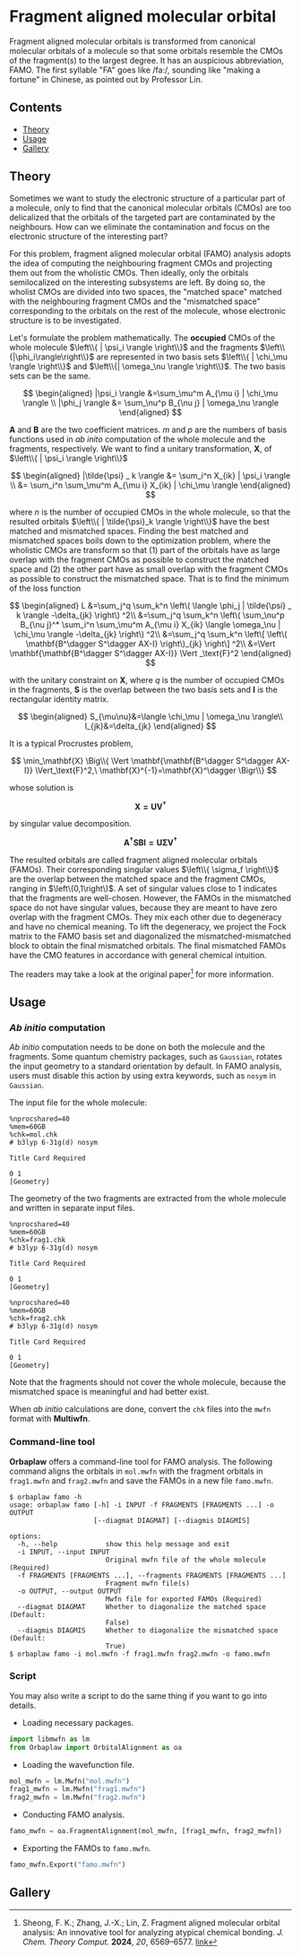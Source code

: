 # Fragment aligned molecular orbital

Fragment aligned molecular orbitals is transformed from canonical molecular orbitals of a molecule so that some orbitals resemble the CMOs of the fragment(s) to the largest degree.
It has an auspicious abbreviation, FAMO.
The first syllable "FA" goes like /fa:/, sounding like "making a fortune" in Chinese, as pointed out by Professor Lin.

## Contents
+ [Theory](#theory)
+ [Usage](#usage)
+ [Gallery](#gallery)


## Theory
Sometimes we want to study the electronic structure of a particular part of a molecule, only to find that the canonical molecular orbitals (CMOs) are too delicalized that the orbitals of the targeted part are contaminated by the neighbours.
How can we eliminate the contamination and focus on the electronic structure of the interesting part?

For this problem, fragment aligned molecular orbital (FAMO) analysis adopts the idea of computing the neighbouring fragment CMOs and projecting them out from the wholistic CMOs.
Then ideally, only the orbitals semilocalized on the interesting subsystems are left.
By doing so, the wholist CMOs are divided into two spaces, the "matched space" matched with the neighbouring fragment CMOs and the "mismatched space" corresponding to the orbitals on the rest of the molecule, whose electronic structure is to be investigated.

Let's formulate the problem mathematically.
The **occupied** CMOs of the whole molecule $\left\\{ | \psi_i \rangle \right\\}$ and the fragments $\left\\{|\phi_i\rangle\right\\}$ are represented in two basis sets $\left\\{ | \chi_\mu \rangle \right\\}$ and $\left\\{| \omega_\nu \rangle \right\\}$.
The two basis sets can be the same.

$$
\begin{aligned}
|\psi_i \rangle &=\sum_\mu^m A_{\mu i} | \chi_\mu \rangle \\
|\phi_j \rangle &= \sum_\nu^p B_{\nu j} | \omega_\nu \rangle
\end{aligned}
$$

$\mathbf{A}$ and $\mathbf{B}$ are the two coefficient matrices.
$m$ and $p$ are the numbers of basis functions used in *ab inito* computation of the whole molecule and the fragments, respectively.
We want to find a unitary transformation, $\mathbf{X}$, of $\left\\{ | \psi_i \rangle \right\\}$

$$
\begin{aligned}
|\tilde{\psi} _ k \rangle
&= \sum_i^n X_{ik} | \psi_i \rangle \\
&= \sum_i^n \sum_\mu^m A_{\mu i} X_{ik} | \chi_\mu \rangle
\end{aligned}
$$

where $n$ is the number of occupied CMOs in the whole molecule, so that the resulted orbitals $\left\\{ | \tilde{\psi}_k \rangle \right\\}$ have the best matched and mismatched spaces.
Finding the best matched and mismatched spaces boils down to the optimization problem, where the wholistic CMOs are transform so that (1) part of the orbitals have as large overlap with the fragment CMOs as possible to construct the matched space and (2) the other part have as small overlap with the fragment CMOs as possible to construct the mismatched space.
That is to find the minimum of the loss function

$$
\begin{aligned}
    L
    &=\sum_j^q \sum_k^n \left\( \langle \phi_j | \tilde{\psi} _ k \rangle -\delta_{jk} \right\) ^2\\
    &=\sum_j^q \sum_k^n \left\( \sum_\nu^p B_{\nu j}^* \sum_i^n \sum_\mu^m A_{\mu i} X_{ik} \langle \omega_\nu | \chi_\mu \rangle -\delta_{jk} \right\) ^2\\
    &=\sum_j^q \sum_k^n \left\[ \left\( \mathbf{B^\dagger S^\dagger AX-I} \right\)_{jk} \right\] ^2\\
    &=\Vert \mathbf{\mathbf{B^\dagger S^\dagger AX-I}} \Vert _\text{F}^2
\end{aligned}
$$

with the unitary constraint on $\mathbf{X}$, where $q$ is the number of occupied CMOs in the fragments, $\mathbf{S}$ is the overlap between the two basis sets and $\mathbf{I}$ is the rectangular identity matrix.

$$
\begin{aligned}
    S_{\mu\nu}&=\langle \chi_\mu | \omega_\nu \rangle\\
    I_{jk}&=\delta_{jk}
\end{aligned}
$$

It is a typical Procrustes problem,

$$
\min_\mathbf{X} \Big\\{ \Vert \mathbf{\mathbf{B^\dagger S^\dagger AX-I}} \Vert_\text{F}^2,\ \mathbf{X}^{-1}=\mathbf{X}^\dagger \Bigr\\}
$$

whose solution is

$$
\mathbf{X=UV^\dagger}
$$

by singular value decomposition.

$$
\mathbf{A^\dagger SB I=U\Sigma V^\dagger}
$$

The resulted orbitals are called fragment aligned molecular orbitals (FAMOs).
Their corresponding singular values $\left\\{ \sigma_f \right\\}$ are the overlap between the matched space and the fragment CMOs, ranging in $\left\(0,1\right\)$.
A set of singular values close to 1 indicates that the fragments are well-chosen.
However, the FAMOs in the mismatched space do not have singular values, because they are meant to have zero overlap with the fragment CMOs.
They mix each other due to degeneracy and have no chemical meaning.
To lift the degeneracy, we project the Fock matrix to the FAMO basis set and diagonalized the mismatched-mismatched block to obtain the final mismatched orbitals.
The final mismatched FAMOs have the CMO features in accordance with general chemical intuition.

The readers may take a look at the original paper[^famo] for more information.

## Usage
### *Ab initio* computation

*Ab initio* computation needs to be done on both the molecule and the fragments.
Some quantum chemistry packages, such as `Gaussian`, rotates the input geometry to a standard orientation by default.
In FAMO analysis, users must disable this action by using extra keywords, such as `nosym` in `Gaussian`.

The input file for the whole molecule:
```
%nprocshared=40
%mem=60GB
%chk=mol.chk
# b3lyp 6-31g(d) nosym

Title Card Required

0 1
[Geometry]
```
The geometry of the two fragments are extracted from the whole molecule and written in separate input files.
```
%nprocshared=40
%mem=60GB
%chk=frag1.chk
# b3lyp 6-31g(d) nosym

Title Card Required

0 1
[Geometry]
```
```
%nprocshared=40
%mem=60GB
%chk=frag2.chk
# b3lyp 6-31g(d) nosym

Title Card Required

0 1
[Geometry]
```
Note that the fragments should not cover the whole molecule, because the mismatched space is meaningful and had better exist.

When *ab initio* calculations are done, convert the `chk` files into the `mwfn` format with **Multiwfn**.

### Command-line tool

**Orbaplaw** offers a command-line tool for FAMO analysis.
The following command aligns the orbitals in `mol.mwfn` with the fragment orbitals in `frag1.mwfn` and `frag2.mwfn` and save the FAMOs in a new file `famo.mwfn`.
```shell
$ orbaplaw famo -h
usage: orbaplaw famo [-h] -i INPUT -f FRAGMENTS [FRAGMENTS ...] -o OUTPUT
                     [--diagmat DIAGMAT] [--diagmis DIAGMIS]

options:
  -h, --help            show this help message and exit
  -i INPUT, --input INPUT
                        Original mwfn file of the whole molecule (Required)
  -f FRAGMENTS [FRAGMENTS ...], --fragments FRAGMENTS [FRAGMENTS ...]
                        Fragment mwfn file(s)
  -o OUTPUT, --output OUTPUT
                        Mwfn file for exported FAMOs (Required)
  --diagmat DIAGMAT     Whether to diagonalize the matched space (Default:
                        False)
  --diagmis DIAGMIS     Whether to diagonalize the mismatched space (Default:
                        True)
$ orbaplaw famo -i mol.mwfn -f frag1.mwfn frag2.mwfn -o famo.mwfn
```

### Script

You may also write a script to do the same thing if you want to go into details.

+ Loading necessary packages.
```python
import libmwfn as lm
from Orbaplaw import OrbitalAlignment as oa
```

+ Loading the wavefunction file.
```python
mol_mwfn = lm.Mwfn("mol.mwfn")
frag1_mwfn = lm.Mwfn("frag1.mwfn")
frag2_mwfn = lm.Mwfn("frag2.mwfn")
```

+ Conducting FAMO analysis.
```python
famo_mwfn = oa.FragmentAlignment(mol_mwfn, [frag1_mwfn, frag2_mwfn])
```

+ Exporting the FAMOs to `famo.mwfn`.
```python
famo_mwfn.Export("famo.mwfn")
```

## Gallery


[^famo]: Sheong, F. K.; Zhang, J.-X.; Lin, Z. Fragment aligned molecular orbital analysis: An innovative tool for analyzing atypical chemical bonding. *J. Chem. Theory Comput.* **2024**, *20*, 6569–6577. [link](https://doi.org/10.1021/acs.jctc.4c00456)

